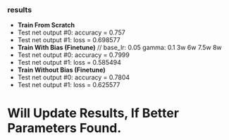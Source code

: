 ### results

- **Train From Scratch**
- Test net output #0: accuracy = 0.757 
- Test net output #1: loss = 0.698577
- **Train With Bias (Finetune)**   // base_lr: 0.05 gamma: 0.1 3w 6w 7.5w 8w
- Test net output #0: accuracy = 0.7999
- Test net output #1: loss = 0.585494  
- **Train Without Bias (Finetune)**
- Test net output #0: accuracy = 0.7804
- Test net output #1: loss = 0.625577

Will Update Results, If Better Parameters Found.
====================================
